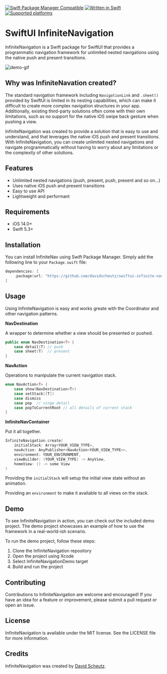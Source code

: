 [![Swift Package Manager Compatible](https://img.shields.io/badge/SPM-compatible-brightgreen.svg?longCache=true)](Package.swift)
[![Written in Swift](https://img.shields.io/badge/Swift-5.3-orange.svg?longCache=true)](https://swift.org)
[![Supported platforms](https://img.shields.io/badge/iOS14-blue.svg?longCache=true)](Package.swift)

# SwiftUI InfiniteNavigation

InfiniteNavigation is a Swift package for SwiftUI that provides a programmatic navigation framework for unlimited nested navigations using the native push and present transitions.

![demo-gif](https://media.giphy.com/media/v1.Y2lkPTc5MGI3NjExZTQ5ZWNkMDRmMDg0NDkzZDVhZjFkNDhmNjE2ZmU2OTYxODlhYzJjOSZjdD1n/vsAs2ngVs4sdQ01PQ4/giphy.gif)

## Why was InfiniteNavation created?

The standard navigation framework including `NavigationLink` and `.sheet()` provided by SwiftUI is limited in its nesting capabilities, which can make it difficult to create more complex navigation structures in your app. Additionally, existing third-party solutions often come with their own limitations, such as no support for the native iOS swipe back gesture when pushing a view.

InfiniteNavigation was created to provide a solution that is easy to use and understand, and that leverages the native iOS push and present transitions. With InfiniteNavigation, you can create unlimited nested navigations and navigate programmatically without having to worry about any limitations or the complexity of other solutions.

## Features

- Unlimited nested navigations (push, present, push, present and so on...)
- Uses native iOS push and present transitions
- Easy to use API
- Lightweight and performant

## Requirements

- iOS 14.0+
- Swift 5.3+

## Installation

You can install InfiniteNav using Swift Package Manager. Simply add the following line to your `Package.swift` file:

```swift
dependencies: [
    .package(url: "https://github.com/davidscheutz/swiftui-infinite-navigation.git", from: "1.0.0")
]
```

## Usage

Using InfiniteNavigation is easy and works greate with the Coordinator and other navigation patterns.

**NavDestination**

A wrapper to determine whether a view should be presented or pushed.

```swift
public enum NavDestination<T> {
    case detail(T) // push
    case sheet(T)  // present 
}
```

**NavAction**

Operations to manipulate the current navigation stack.

```swift
enum NavAction<T> {
    case show(NavDestination<T>)
    case setStack([T])
    case dismiss
    case pop  // singe detail
    case popToCurrentRoot // all details of current stack
}
```

**InfiniteNavContainer**

Put it all together.

```swift
InfiniteNavigation.create(
    initialStack: Array<YOUR_VIEW_TYPE>,
    navAction: AnyPublisher<NavAction<YOUR_VIEW_TYPE>>,
    environment: YOUR_ENVIRONMENT,
    viewBuilder: (YOUR_VIEW_TYPE) -> AnyView,
    homeView: () -> some View
)
```

Providing the `initialStack` will setup the initial view state without an animation.

Providing an `environment` to make it available to all views on the stack.

## Demo

To see InfiniteNavigation in action, you can check out the included demo project. The demo project showcases an example of how to use the framework in a real-world-ish scenario.

To run the demo project, follow these steps:

1. Clone the InfiniteNavigation repository
2. Open the project using Xcode
3. Select InfiniteNavigationDemo target
4. Build and run the project

## Contributing

Contributions to InfiniteNavigation are welcome and encouraged! If you have an idea for a feature or improvement, please submit a pull request or open an issue.

## License

InfiniteNavigation is available under the MIT license. See the LICENSE file for more information.

## Credits

InfiniteNavigation was created by [David Scheutz](https://www.linkedin.com/in/david-scheutz-192334157/).
